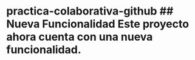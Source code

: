 # practica-colaborativa-github ## Nueva Funcionalidad Este proyecto ahora cuenta con una nueva funcionalidad.
